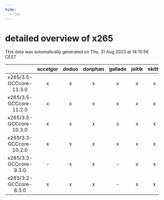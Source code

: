 ```yaml
---
hide:
  - toc
---
```


detailed overview of x265
=========================


This data was automatically generated on Thu, 31 Aug 2023 at 14:15:56 CEST  

| |accelgor|doduo|donphan|gallade|joltik|skitty|swalot|victini|
| :---: | :---: | :---: | :---: | :---: | :---: | :---: | :---: | :---: |
|x265/3.5-GCCcore-11.3.0|x|x|x|x|x|x|x|x|
|x265/3.5-GCCcore-11.2.0|x|x|x|x|x|x|x|x|
|x265/3.5-GCCcore-10.3.0|x|x|x|x|x|x|x|x|
|x265/3.3-GCCcore-10.2.0|x|x|x|x|x|x|x|x|
|x265/3.3-GCCcore-9.3.0|-|x|x|-|x|x|x|x|
|x265/3.2-GCCcore-8.3.0|x|x|x|-|x|x|x|x|
